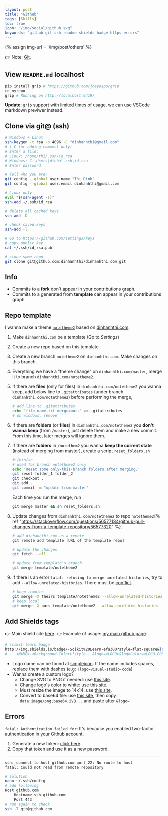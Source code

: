 ```yaml
---
layout: post
title: "Github"
tags: [Skills]
toc: true
icon: "/img/social/github.svg"
keywords: "github git ssh readme shields badge https errors"
---
```


{% assign img-url = '/img/post/others' %}

👉 Note: [Git](/git/).

## View `README.md` localhost

``` bash
pip install grip # https://github.com/joeyespo/grip
cd myrepo
grip # Running on http://localhost:6419/
```

__Update__: `grip` support with limited times of usage, we can use VSCode markdown previwer instead.

## Clone via git@ (ssh)

``` bash
# Windows + Linux
ssh-keygen -t rsa -b 4096 -C "dinhanhthi@gmail.com"
# (-C for adding comment only)
# Enter a file:
# Linux: /home/thi/.ssh/id_rsa
# Windows: C:\Users\dinha\.ssh\id_rsa
# Enter password
```

``` bash
# Tell who you are?
git config --global user.name "Thi Dinh"
git config --global user.email dinhanhthi@gmail.com
```

``` bash
# Linux only
eval "$(ssh-agent -s)"
ssh-add ~/.ssh/id_rsa

# delete all cached keys
ssh-add -D

# check saved keys
ssh-add -l
```

``` bash
# Go to https://github.com/settings/keys
# copy public key
cat ~/.ssh/id_rsa.pub
```

``` bash
# clone some repo
git clone git@github.com:dinhanhthi/dinhanhthi.com.git
```

## Info

- Commits to a **fork** don't appear in your contributions graph.
- Commits to a generated from **template** can appear in your contributions graph.

## Repo template

I wanna make a theme [`notetheme2`](https://github.com/dinhanhthi/notetheme2) based on [dinhanhthi.com](https://github.com/dinhanhthi/dinhanhthi.com).

1. Make `dinhanhthi.com` be a template (Go to _Settings_)
2. Create a new repo based on this template.
3. Create a new branch `notetheme2` on `dinhanhthi.com`. Make changes on this branch.
4. Everything we have a "theme change" on `dinhanhthi.com/master`, merge it to branch `dinhanhthi.com/notetheme2`.
5. If there are **files** (only for files) in `dinhanhthi.com/notetheme2` you wanna keep, add below line to `.gitattributes` (under branch `dinhanhthi.com/notetheme2`) before performing the merge,

	``` bash
	# add line to .gitattributes
	echo 'file_name.txt merge=ours' >> .gitattributes
	# on windows, remove `''`
	```
1. If there are **folders** (or **files**) in `dinhanhthi.com/notetheme2` you **don't wanna keep** (from `/master`), just delete them and make a new commit. From this time, later merges will ignore them.
2. If there are **folders** in `/notethem2` you wanna **keep the current state** (instead of merging from master), create a script `reset_folders.sh`

	``` bash
	#!/bin/sh
	# used for branch notetheme2 only
	echo 'Reset some only-this-branch folders after merging.'
	git reset folder_1 folder_2
	git checkout .
	git add .
	git commit -m "update from master"
	```
	Each time you run the merge, run

	``` bash
	git merge master && sh reset_folders.sh
	```
3. Update changes from `dinhanhthi.com/notetheme2` to repo `notetheme2`{% ref "https://stackoverflow.com/questions/56577184/github-pull-changes-from-a-template-repository/56577320" %}.

	``` bash
	# add dinhanhthi.com as a remote
	git remote add template [URL of the template repo]
	```

	``` bash
	# update the changes
	git fetch --all
	```

	``` bash
	# update from template's branch
	git merge template/notetheme2
	```
1. If there is an error `fatal: refusing to merge unrelated histories`, try to add `--allow-unrelated-histories`. There must be [conflict](#conflict).

	``` bash
	# keep remotes
	git merge -X theirs template/notetheme2 --allow-unrelated-histories
	# keep local
	git merge -X ours template/notetheme2 --allow-unrelated-histories
	```

## Add Shields tags

👉 Main shield site [here](https://shields.io/).
👉 Example of usage: [my main github page](https://github.com/dinhanhthi/dinhanhthi).

``` bash
# scikit-learn badge
http://img.shields.io/badge/-Scikit%20Learn-efa300?style=flat-square&logo=scikit-learn&logoColor=fff
# ...<NAME>-<Background-Color>?style...&logo=<LOGO>&logoColor=<LOGO-COLOR>
```

- Logo name can be found at [simpleicon](https://simpleicons.org/?q=node). If the name includes spaces, replace them with dashes (e.g: `?logo=visual-studio-code`)
- Wanna create a custom logo?
  - Change SVG to PNG if needed: use [this site](https://svgtopng.com/).
  - Change logo's color to white: use [this site](https://manytools.org/image/colorize-filter/).
  - Must resize the image to 14x14: use [this site](https://www.iloveimg.com/resize-image).
  - Convert to base64 file: use [this site](https://b64.io/), then copy `data:image/png;base64,iVB...` and paste after `&logo=`

## Errors

`fatal: Authentication failed for`: It's because you enabled two-factor authentication in your Github account.

1. Generate a new token: [click here](https://github.com/settings/tokens).
2. Copy that token and use it as a new password.

---

``` bash
ssh: connect to host github.com port 22: No route to host
fatal: Could not read from remote repository
```

``` bash
# solution
nano ~/.ssh/config
# add following
Host github.com
    Hostname ssh.github.com
    Port 443
# run again to check
ssh -T git@github.com
```